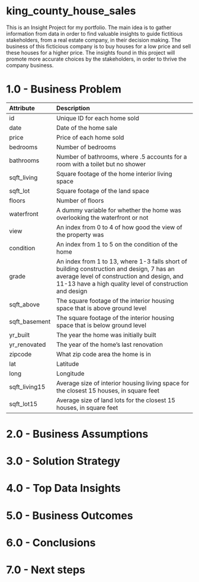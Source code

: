 # king_county_house_sales
This is an Insight Project for my portfolio. The main idea is to gather information from data in order to find valuable insights to guide fictitious stakeholders, from a real estate company, in their decision making. The business of this ficticious company is to buy houses for a low price and sell these houses for a higher price. The insights found in this project will promote more accurate choices by the stakeholders, in order to thrive the company business.

# 1.0 - Business Problem

| Attribute | Description |
| :----- | :----- |
| id | Unique ID for each home sold |
| date | Date of the home sale |
| price | Price of each home sold |
| bedrooms | Number of bedrooms |
| bathrooms | Number of bathrooms, where .5 accounts for a room with a toilet but no shower |
| sqft_living | Square footage of the home interior living space |
| sqft_lot | Square footage of the land space |
| floors | Number of floors |
| waterfront | A dummy variable for whether the home was overlooking the waterfront or not |
| view | An index from 0 to 4 of how good the view of the property was |
| condition | An index from 1 to 5 on the condition of the home |
| grade | An index from 1 to 13, where 1-3 falls short of building construction and design, 7 has an average level of construction and design, and 11-13 have a high quality level of construction and design |
| sqft_above | The square footage of the interior housing space that is above ground level |
| sqft_basement | The square footage of the interior housing space that is below ground level |
| yr_built | The year the home was initially built |
| yr_renovated | The year of the home’s last renovation |
| zipcode | What zip code area the home is in |
| lat | Latitude |
| long | Longitude |
| sqft_living15 | Average size of interior housing living space for the closest 15 houses, in square feet |
| sqft_lot15 | Average size of land lots for the closest 15 houses, in square feet |



# 2.0 - Business Assumptions

# 3.0 - Solution Strategy

# 4.0 - Top Data Insights

# 5.0 - Business Outcomes

# 6.0 - Conclusions

# 7.0 - Next steps